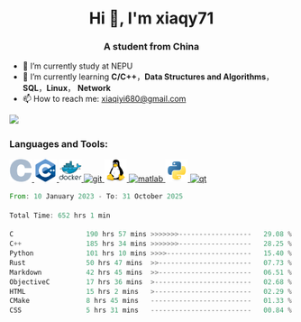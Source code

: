 <h1 align="center">Hi 👋, I'm xiaqy71</h1>
<h3 align="center">A student from China</h3>

- 🔭 I’m currently study at NEPU
- 🌱 I’m currently learning **C/C++**，**Data Structures and Algorithms**，**SQL**，**Linux**， **Network**
- 📫 How to reach me: xiaqiyi680@gmail.com

![](https://github-readme-stats.vercel.app/api?username=xiaqy71)

<h3 align="left">Languages and Tools:</h3>
<p align="left"> <a href="https://www.cprogramming.com/" target="_blank" rel="noreferrer"> <img src="https://raw.githubusercontent.com/devicons/devicon/master/icons/c/c-original.svg" alt="c" width="40" height="40"/> </a> <a href="https://www.w3schools.com/cpp/" target="_blank" rel="noreferrer"> <img src="https://raw.githubusercontent.com/devicons/devicon/master/icons/cplusplus/cplusplus-original.svg" alt="cplusplus" width="40" height="40"/> </a> <a href="https://www.docker.com/" target="_blank" rel="noreferrer"> <img src="https://raw.githubusercontent.com/devicons/devicon/master/icons/docker/docker-original-wordmark.svg" alt="docker" width="40" height="40"/> </a> <a href="https://git-scm.com/" target="_blank" rel="noreferrer"> <img src="https://www.vectorlogo.zone/logos/git-scm/git-scm-icon.svg" alt="git" width="40" height="40"/> </a> <a href="https://www.linux.org/" target="_blank" rel="noreferrer"> <img src="https://raw.githubusercontent.com/devicons/devicon/master/icons/linux/linux-original.svg" alt="linux" width="40" height="40"/> </a> <a href="https://www.mathworks.com/" target="_blank" rel="noreferrer"> <img src="https://upload.wikimedia.org/wikipedia/commons/2/21/Matlab_Logo.png" alt="matlab" width="40" height="40"/> </a> <a href="https://www.python.org" target="_blank" rel="noreferrer"> <img src="https://raw.githubusercontent.com/devicons/devicon/master/icons/python/python-original.svg" alt="python" width="40" height="40"/> </a> <a href="https://www.qt.io/" target="_blank" rel="noreferrer"> <img src="https://upload.wikimedia.org/wikipedia/commons/0/0b/Qt_logo_2016.svg" alt="qt" width="40" height="40"/> </a> </p>

<!--START_SECTION:waka-->

```rust
From: 10 January 2023 - To: 31 October 2025

Total Time: 652 hrs 1 min

C                  190 hrs 57 mins >>>>>>>------------------   29.08 %
C++                185 hrs 34 mins >>>>>>>------------------   28.25 %
Python             101 hrs 10 mins >>>>---------------------   15.40 %
Rust               50 hrs 47 mins  >>-----------------------   07.73 %
Markdown           42 hrs 45 mins  >>-----------------------   06.51 %
ObjectiveC         17 hrs 36 mins  >------------------------   02.68 %
HTML               15 hrs 2 mins   >------------------------   02.29 %
CMake              8 hrs 45 mins   -------------------------   01.33 %
CSS                5 hrs 31 mins   -------------------------   00.84 %
```

<!--END_SECTION:waka-->
